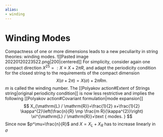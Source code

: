```yaml
---
alias:
- winding
---
```

# Winding Modes
Compactness of one or more dimensions leads to a new peculiarity in string theories: winding modes.
![[Pasted image 20220120223522.png|200|centered]]
For simplicity, consider again one compact direction $X^{25}=: X \equiv X+2 \pi R$, and adapt the periodicity condition for the closed string to the requirements of the compact dimension
$$
X(\sigma+2 \pi)=X(\sigma)+2 \pi R m \text {. }
$$
$m$ is called the winding number. The [[Polyakov action#Extent of Strings string|original periodicity condition]] is now less restrictive and implies the following [[Polyakov action#Covariant formulation|mode expansion]]
$$
X_{\mathrm{L} / \mathrm{R}}=\frac{1}{2} x+\frac{1}{2} \kappa^{2}\left(\frac{n}{R} \mp \frac{m R}{\kappa^{2}}\right) \xi^{\mathrm{L} / \mathrm{R}}+\text { modes. }
$$
Since now $p^\mu=\frac{n}{R}$ and $X=X_L+X_R$ has to increase linearly in $\sigma$
